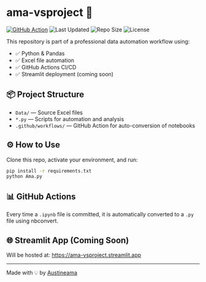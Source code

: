 # ama-vsproject 🚀

[![GitHub Action](https://github.com/Austineama/Ama/actions/workflows/notebook_auto_convert.yml/badge.svg)](https://github.com/Austineama/Ama/actions)
![Last Updated](https://img.shields.io/github/last-commit/Austineama/Ama)
![Repo Size](https://img.shields.io/github/repo-size/Austineama/Ama)
![License](https://img.shields.io/badge/license-MIT-blue)

This repository is part of a professional data automation workflow using:
- ✅ Python & Pandas
- ✅ Excel file automation
- ✅ GitHub Actions CI/CD
- ✅ Streamlit deployment (coming soon)

## 📦 Project Structure
- `Data/` — Source Excel files
- `*.py` — Scripts for automation and analysis
- `.github/workflows/` — GitHub Action for auto-conversion of notebooks

## ⚙️ How to Use
Clone this repo, activate your environment, and run:

```bash
pip install -r requirements.txt
python Ama.py
```

## 📊 GitHub Actions
Every time a `.ipynb` file is committed, it is automatically converted to a `.py` file using nbconvert.

## 🌐 Streamlit App (Coming Soon)
Will be hosted at: https://ama-vsproject.streamlit.app

---
Made with 💡 by [Austineama](https://github.com/Austineama)

